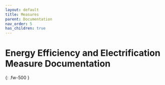 ```yaml
---
layout: default
title: Measures
parent: Documentation
nav_order: 5
has_children: true
---
```


# Energy Efficiency and Electrification Measure Documentation
{: .fw-500 }